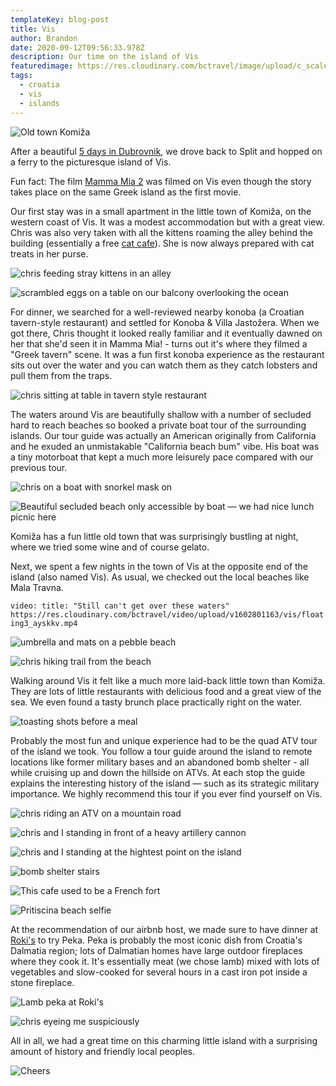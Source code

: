 ```yaml
---
templateKey: blog-post
title: Vis
author: Brandon
date: 2020-09-12T09:56:33.978Z
description: Our time on the island of Vis
featuredimage: https://res.cloudinary.com/bctravel/image/upload/c_scale,f_auto,q_auto,w_1080/v1602772411/vis/IMG_20200821_202010_npvk6o.jpg
tags:
  - croatia
  - vis
  - islands
---
```

![Old town Komiža ](https://res.cloudinary.com/bctravel/image/upload/c_scale,f_auto,q_auto,w_1080/v1602772411/vis/IMG_20200821_202010_npvk6o.jpg "Old town Komiža ")

After a beautiful [5 days in Dubrovnik](https://www.brandonandchris.com/blog/2020-09-12-dubrovnik/), we drove back to Split and hopped on a ferry to the picturesque island of Vis.

Fun fact: The film [Mamma Mia 2](https://www.imdb.com/title/tt6911608/) was filmed on Vis even though the story takes place on the same Greek island as the first movie.

Our first stay was in a small apartment in the little town of Komiža, on the western coast of Vis. It was a modest accommodation but with a great view. Chris was also very taken with all the kittens roaming the alley behind the building (essentially a free [cat cafe](https://www.brandonandchris.com/blog/2019-12-13-cat-cafe-mocha-lounge-in-shibuya/)). She is now always prepared with cat treats in her purse.

![chris feeding stray kittens in an alley](https://res.cloudinary.com/bctravel/image/upload/c_scale,f_auto,q_auto,w_1080/v1602799108/vis/IMG_20200821_202359_cnb7lo.jpg "Cat alley")

![scrambled eggs on a table on our balcony overlooking the ocean](https://res.cloudinary.com/bctravel/image/upload/c_scale,f_auto,q_auto,w_1080/v1602772442/vis/IMG_20200820_120333-EFFECTS_mt1k06.jpg "Eating breakfast Chris made us on our balcony")

For dinner, we searched for a well-reviewed nearby konoba (a Croatian tavern-style restaurant) and settled for Konoba & Villa Jastožera. When we got there, Chris thought it looked really familiar and it eventually dawned on her that she'd seen it in Mamma Mia! - turns out it's where they filmed a "Greek tavern" scene. It was a fun first konoba experience as the restaurant sits out over the water and you can watch them as they catch lobsters and pull them from the traps.

![chris sitting at table in tavern style restaurant](https://res.cloudinary.com/bctravel/image/upload/c_scale,f_auto,q_auto,w_1080/v1602772429/vis/IMG_20200819_190407_mtdyco.jpg)

The waters around Vis are beautifully shallow with a number of secluded hard to reach beaches so booked a private boat tour of the surrounding islands. Our tour guide was actually an American originally from California and he exuded an unmistakable "California beach bum" vibe. His boat was a tiny motorboat that kept a much more leisurely pace compared with our previous tour.

![chris on a boat with snorkel mask on](https://res.cloudinary.com/bctravel/image/upload/c_scale,f_auto,q_auto,w_1080/v1602772446/vis/IMG_20200821_111336_yohalg.jpg "Ready to go snorkeling")

![](https://res.cloudinary.com/bctravel/image/upload/c_scale,f_auto,q_auto,w_1080/v1602772451/vis/IMG_20200821_125531_nt1tiy.jpg "Beautiful secluded beach only accessible by boat — we had nice lunch picnic here")

Komiža has a fun little old town that was surprisingly bustling at night, where we tried some wine and of course gelato.

Next, we spent a few nights in the town of Vis at the opposite end of the island (also named Vis). As usual, we checked out the local beaches like Mala Travna.

`video: title: "Still can't get over these waters" https://res.cloudinary.com/bctravel/video/upload/v1602801163/vis/floating3_ayskkv.mp4`

![umbrella and mats on a pebble beach](https://res.cloudinary.com/bctravel/image/upload/c_scale,f_auto,q_auto,w_1080/v1602772430/vis/IMG_20200823_155005_cdzhuj.jpg "Our beach lounge setup")

![chris hiking trail from the beach](https://res.cloudinary.com/bctravel/image/upload/c_scale,f_auto,q_auto,w_1080/v1602772501/vis/VID_20200823_160416_LS_exported_5997_1602751347527_yjltqk.jpg "It's a bit of a hike to get to the beach but worth it")

Walking around Vis it felt like a much more laid-back little town than Komiža. They are lots of little restaurants with delicious food and a great view of the sea. We even found a tasty brunch place practically right on the water.

![toasting shots before a meal](https://res.cloudinary.com/bctravel/image/upload/c_scale,f_auto,q_auto,w_1080/v1602772410/vis/IMG_20200821_200200_v5iwhu.jpg "Very common to be given a shot of Grappa (brandy) before a meal")

Probably the most fun and unique experience had to be the quad ATV tour of the island we took. You follow a tour guide around the island to remote locations like former military bases and an abandoned bomb shelter - all while cruising up and down the hillside on ATVs. At each stop the guide explains the interesting history of the island — such as its strategic military importance. We highly recommend this tour if you ever find yourself on Vis.

![chris riding an ATV on a mountain road](https://res.cloudinary.com/bctravel/image/upload/c_scale,f_auto,q_auto,w_1080/v1602772446/vis/IMG_20200824_151348_rfxwnv.jpg "Chris drifting around a turn")

![chris and I standing in front of a heavy artillery cannon](https://res.cloudinary.com/bctravel/image/upload/c_scale,f_auto,q_auto,w_1080/v1602772412/vis/IMG_7656_eor2n1.jpg "A former military outpost")

![chris and I standing at the hightest point on the island](https://res.cloudinary.com/bctravel/image/upload/c_scale,f_auto,q_auto,w_1080/v1602800137/vis/IMG_20200824_180709_thjmqq.jpg "A stunning view from the highest point of the island")

![bomb shelter stairs](https://res.cloudinary.com/bctravel/image/upload/c_scale,f_auto,q_auto,w_1080/v1602799104/vis/VID_20200824_183214_exported_154290_1602769062383-COLLAGE_kc1hn5.jpg "Exploring an abandonded atomic bomb shelter — a relic from the cold war. It's a long way to the top...")

![](https://res.cloudinary.com/bctravel/image/upload/c_scale,f_auto,q_auto,w_1080/v1602772476/vis/IMG_20200825_121032_p4pfvo.jpg "This cafe used to be a French fort")


![Pritiscina beach selfie](https://res.cloudinary.com/bctravel/image/upload/c_scale,f_auto,q_auto,w_1080/v1602772426/vis/IMG_20200823_154405_dapj5k.jpg "Pritiscina beach — only easily accessible by boat or ATV")

At the recommendation of our airbnb host, we made sure to have dinner at [Roki's](https://www.tripadvisor.com/Restaurant_Review-g424973-d4744235-Reviews-Roki_s-Vis_Island_of_Vis_Split_Dalmatia_County_Dalmatia.html) to try Peka. Peka is probably the most iconic dish from Croatia's Dalmatia region; lots of Dalmatian homes have large outdoor fireplaces where they cook it. It's essentially meat (we chose lamb) mixed with lots of vegetables and slow-cooked for several hours in a cast iron pot inside a stone fireplace.

![Lamb peka at Roki's](https://res.cloudinary.com/bctravel/image/upload/c_scale,f_auto,q_auto,w_1080/v1602772504/vis/IMG_20200825_205959_gtsrlh.jpg "Lamb peka at Roki's")

![chris eyeing me suspiciously](https://res.cloudinary.com/bctravel/image/upload/c_scale,f_auto,q_auto,w_1080/v1602799104/vis/IMG_20200825_215437_wi0cid.jpg "Chris eyeing me suspiciously — maybe wondering where all her wine went...")

All in all, we had a great time on this charming little island with a surprising amount of history and friendly local peoples.

![](https://res.cloudinary.com/bctravel/image/upload/c_scale,f_auto,q_auto,w_1080/v1602772490/vis/IMG_20200825_122703_vlngmf.jpg "Cheers")